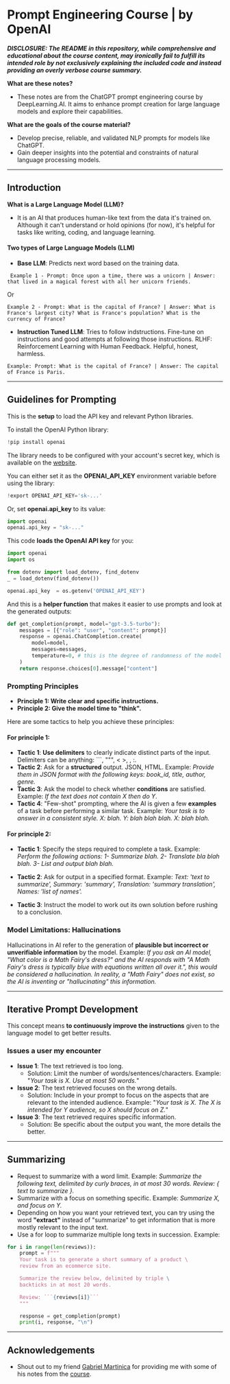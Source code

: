 # Prompt Engineering Course | by OpenAI
___DISCLOSURE: The README in this repository, while comprehensive and educational about the course content, may ironically fail to fulfill its intended role by not exclusively explaining the included code and instead providing an overly verbose course summary.___

__What are these notes?__

- These notes are from the ChatGPT prompt engineering course by DeepLearning.AI. It aims to enhance prompt creation for large language models and explore their capabilities.

__What are the goals of the course material?__

- Develop precise, reliable, and validated NLP prompts for models like ChatGPT.
- Gain deeper insights into the potential and constraints of natural language processing models.
***
## Introduction
__What is a Large Language Model (LLM)?__
- It is an AI that produces human-like text from the data it's trained on. Although it can't understand or hold opinions (for now), it's helpful for tasks like writing, coding, and language learning.

#### Two types of Large Language Models (LLM)
- __Base LLM__: Predicts next word based on the training data.
```
 Example 1 - Prompt: Once upon a time, there was a unicorn | Answer: that lived in a magical forest with all her unicorn friends.
```
Or
```
Example 2 - Prompt: What is the capital of France? | Answer: What is France's largest city? What is France's population? What is the currency of France?
```
- __Instruction Tuned LLM__: Tries to follow indstructions. Fine-tune on instructions and good attempts at following those instructions. RLHF: Reinforcement Learning with Human Feedback. Helpful, honest, harmless.
```
Example: Prompt: What is the capital of France? | Answer: The capital of France is Paris.
```
***
## Guidelines for Prompting
This is the __setup__ to load the API key and relevant Python libraries.

To install the OpenAI Python library:
```python
!pip install openai
```
The library needs to be configured with your account's secret key, which is available on the [website](https://platform.openai.com/account/api-keys).

You can either set it as the __OPENAI_API_KEY__ environment variable before using the library:
```python
!export OPENAI_API_KEY='sk-...'
```
Or, set __openai.api_key__ to its value:
```python
import openai
openai.api_key = "sk-..."
```
This code __loads the OpenAI API key__ for you:
```python
import openai
import os

from dotenv import load_dotenv, find_dotenv
_ = load_dotenv(find_dotenv())

openai.api_key  = os.getenv('OPENAI_API_KEY')
```

And this is a __helper function__ that makes it easier to use prompts and look at the generated outputs:

```python
def get_completion(prompt, model="gpt-3.5-turbo"):
    messages = [{"role": "user", "content": prompt}]
    response = openai.ChatCompletion.create(
        model=model,
        messages=messages,
        temperature=0, # this is the degree of randomness of the model's output
    )
    return response.choices[0].message["content"]
```

### Prompting Principles
- __Principle 1: Write clear and specific instructions.__
- __Principle 2: Give the model time to "think".__

Here are some tactics to help you achieve these principles:

#### For principle 1:

- __Tactic 1__: __Use delimiters__ to clearly indicate distinct parts of the input. Delimiters can be anything: ```, """, < >, <tag> </tag>, :.
- __Tactic 2__: Ask for a __structured__ output. JSON, HTML. Example: _Provide them in JSON format with the following keys: book_id, title, author, genre._
- __Tactic 3__: Ask the model to check whether __conditions__ are satisfied. Example: _If the text does not contain X then do Y_.
- __Tactic 4__: "Few-shot" prompting, where the AI is given a few __examples__ of a task before performing a similar task. Example: _Your task is to answer in a consistent style. X: blah. Y: blah blah blah. X: blah blah._

#### For principle 2:

- __Tactic 1__: Specify the steps required to complete a task. Example: _Perform the following actions: 1- Summarize blah. 2- Translate bla blah blah. 3- List and output blah blah._

- __Tactic 2__: Ask for output in a specified format. Example: _Text: 'text to summarize', Summary: 'summary', Translation: 'summary translation', Names: 'list of names'._

- __Tactic 3__: Instruct the model to work out its own solution before rushing to a conclusion.

### Model Limitations: Hallucinations
Hallucinations in AI refer to the generation of __plausible but incorrect or unverifiable information__ by the model. Example: _If you ask an AI model, "What color is a Math Fairy's dress?" and the AI responds with "A Math Fairy's dress is typically blue with equations written all over it.", this would be considered a hallucination. In reality, a "Math Fairy" does not exist, so the AI is inventing or "hallucinating" this information._
***
## Iterative Prompt Development
This concept means __to continuously improve the instructions__ given to the language model to get better results.

### Issues a user my encounter
- __Issue 1__: The text retrieved is too long.
    - Solution: Limit the number of words/sentences/characters. Example: "_Your task is X. Use at most 50 words._"
- __Issue 2__: The text retrieved focuses on the wrong details.
    - Solution: Include in your prompt to focus on the aspects that are relevant to the intended audience. Example: "_Your task is X. The X is intended for Y audience, so X should focus on Z._"
- __Issue 3__: The text retrieved requires specific information.
    - Solution: Be specific about the output you want, the more details the better.
***
## Summarizing
- Request to summarize with a word limit. Example: _Summarize the following text, delimited by curly braces, in at most 30 words. Review: { text to summarize }._
- Summarize with a focus on something specific. Example: _Summarize X, and focus on Y._
- Depending on how you want your retrieved text, you can try using the word __"extract"__ instead of "summarize" to get information that is more mostly relevant to the input text.
- Use a for loop to summarize multiple long texts in succession. Example:
```python
for i in range(len(reviews)):
    prompt = f"""
    Your task is to generate a short summary of a product \ 
    review from an ecommerce site. 

    Summarize the review below, delimited by triple \
    backticks in at most 20 words. 

    Review: ```{reviews[i]}```
    """

    response = get_completion(prompt)
    print(i, response, "\n")
```
***
## Acknowledgements

 - Shout out to my friend [Gabriel Martinica](github.com/Gmartinica) for providing me with some of his notes from the [course](https://www.deeplearning.ai/short-courses/chatgpt-prompt-engineering-for-developers/).

